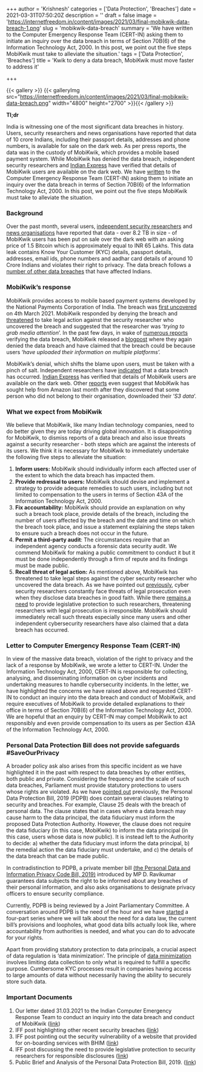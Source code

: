 +++
author = 'Krishnesh'
categories = ['Data Protection', 'Breaches']
date = 2021-03-31T07:50:20Z
description = ''
draft = false
image = 'https://internetfreedom.in/content/images/2021/03/final-mobikwik-data-breach-1.png'
slug = 'mobikwik-data-breach'
summary = 'We have written to the Computer Emergency Response Team (CERT-IN) asking them to initiate an inquiry over the data breach in terms of Section 70B(6) of the Information Technology Act, 2000. In this post, we point out the five steps MobiKwik must take to alleviate the situation.'
tags = ['Data Protection', 'Breaches']
title = 'Kwik to deny a data breach, MobiKwik must move faster to address it'

+++


{{< gallery >}}
{{< galleryImg  src="https://internetfreedom.in/content/images/2021/03/final-mobikwik-data-breach.png" width="4800" height="2700" >}}{{< /gallery >}}

**Tl;dr** 

India is witnessing one of the most significant data breaches in history. Users, security researchers and news organisations have reported that data of 10 crore Indians, including their passport details, addresses and phone numbers, is available for sale on the dark web. As per press reports, the data was in the custody of MobiKwik, which provides a mobile based payment system. While MobiKwik has denied the data breach, independent security researchers and [Indian Express](https://indianexpress.com/article/business/companies/as-data-leak-claims-resurface-mobikwik-plans-forensic-audit-7251966/) have verified that details of MobiKwik users are available on the dark web. We have [written](https://drive.google.com/file/d/1cXXVX2qqqCx0SRo8DuoZHa4wFM682-c8/view?usp=sharing) to the Computer Emergency Response Team (CERT-IN) asking them to initiate an inquiry over the data breach in terms of Section 70B(6) of the Information Technology Act, 2000. In this post, we point out the five steps MobiKwik must take to alleviate the situation.

### **Background**

Over the past month, several users, [independent security researchers](https://www.deccanherald.com/business/technology/data-of-10-crore-mobikwik-users-on-sale-on-darknet-elliot-anderson-backs-researchers-claim-company-denies-breach-967962.html) and [news organisations](https://indianexpress.com/article/technology/tech-news-technology/mobikwik-database-leaked-on-dark-web-company-denies-any-data-breach-7251448/) have reported that data - over 8.2 TB in size - of MobiKwik users has been put on sale over the dark web with an asking price of 1.5 Bitcoin which is approximately equal to INR 65 Lakhs. This data leak contains Know Your Customer (KYC) details, passport details, addresses, email ids, phone numbers and aadhar card details of around 10 Crore Indians and violates their right to privacy. The data breach follows a [number of other data breaches](https://internetfreedom.in/security-incidents-and-the-personal-data-protection-bill/) that have affected Indians.

### **MobiKwik’s response**

MobiKwik provides access to mobile based payment systems developed by the National Payments Corporation of India. The breach was [first uncovered](https://twitter.com/rajaharia/status/1367438237921243142) on 4th March 2021. MobiKwik responded by denying the breach and [threatened](https://twitter.com/MobiKwik/status/1367489330902675463) to take legal action against the security researcher who uncovered the  breach and suggested that the researcher was ‘_trying to grab media attention_’. In the past few days, in wake of [numerous reports](https://indianexpress.com/article/business/companies/as-data-leak-claims-resurface-mobikwik-plans-forensic-audit-7251966/) verifying the data breach, MobiKwik released a [blogpost](https://blog.mobikwik.com/message-from-the-company/) where they again denied the data breach and have claimed that the breach could be because users ‘_have uploaded their information on multiple platforms’._ 

MobiKwik’s denial, which shifts the blame upon users, must be taken with a pinch of salt. Independent researchers have [indicated](https://www.databreaches.net/in-threat-actor-offers-to-sell-8-tb-of-mobikwiks-personal-and-financial-data-on-almost-100m-consumers/) that a data breach has occurred. [Indian Express](https://indianexpress.com/article/business/companies/as-data-leak-claims-resurface-mobikwik-plans-forensic-audit-7251966/) has verified that details of MobiKwik users are available on the dark web. Other [reports](https://techcrunch.com/2021/03/30/mobikwik-investigating-data-breach-after-100m-user-records-found-online/) even suggest that MobiKwik has sought help from Amazon last month after they discovered that some person who did not belong to their organisation, downloaded their ‘_S3 data_’.

### **What we expect from MobiKwik**

We believe that MobiKwik, like many Indian technology companies, need to do better given they are today driving global innovation. It is disappointing for MobiKwik, to dismiss reports of a data breach and also issue threats against a security researcher - both steps which are against the interests of its users. We think it is necessary for MobiKwik to immediately undertake the following five steps to alleviate the situation:

1. ******Inform users:****** MobiKwik should individually inform each affected user of the extent to which the data breach has impacted them.
2. ******Provide redressal to users:****** MobiKwik should devise and implement a strategy to provide adequate remedies to such users, including but not limited to compensation to the users in terms of Section 43A of the Information Technology Act, 2000.
3. ******Fix accountability:****** MobiKwik should provide an explanation on why such a breach took place, provide details of the breach, including the number of users affected by the breach and the date and time on which the breach took place, and issue a statement explaining the steps taken to ensure such a breach does not occur in the future.
4. **Permit a third-party audit**: The circumstances require that an independent agency conducts a forensic data security audit. We commend MobiKwik for making a public commitment to conduct it but it must be done independently through a firm of repute and its findings must be made public.
5. ******Recall threat of legal action:****** As mentioned above, MobiKwik has threatened to take legal steps against the cyber security researcher who uncovered the data breach. As we have pointed out [previously](https://internetfreedom.in/security-researchers-need-legislative-protection-from-vexatious-lawsuits/), cyber security researchers constantly face threats of legal prosecution even when they disclose data breaches in good faith. While there [remains a need](https://www.bbc.com/news/world-asia-india-50583733) to provide legislative protection to such researchers, threatening researchers with legal prosecution is irresponsible. MobiKwik should immediately recall such threats especially since many users and other independent cybersecurity researchers have also claimed that a data breach has occurred.

### **Letter to Computer Emergency Response Team (CERT-IN)**

In view of the massive data breach, violation of the right to privacy and the lack of a response by MobiKwik, we wrote a letter to CERT-IN. Under the Information Technology Act, 2000, CERT-IN is responsible for collecting, analysing, and disseminating information on cyber incidents and undertaking measures to handle cybersecurity incidents. In the letter, we have highlighted the concerns we have raised above and requested CERT-IN to conduct an inquiry into the data breach and conduct of MobiKwik, and require executives of MobiKwik to provide detailed explanations to their office in terms of Section 70B(6) of the Information Technology Act, 2000. We are hopeful that an enquiry by CERT-IN may compel MobiKwik to act responsibly and even provide compensation to its users as per Section 43A of the Information Technology Act, 2000.

### **Personal Data Protection Bill does not provide safeguards #SaveOurPrivacy**

A broader policy ask also arises from this specific incident as we have highlighted it in the past with respect to data breaches by other entities, both public and private. Considering the frequency and the scale of such data breaches, Parliament must provide statutory protections to users whose rights are violated. As we have [pointed out](https://internetfreedom.in/security-incidents-and-the-personal-data-protection-bill/) previously, the Personal Data Protection Bill, 2019 (PDPB) does contain several clauses relating to security and breaches. For example, Clause 25 deals with the breach of personal data. The clause states that in cases where a data breach may cause harm to the data principal, the data fiduciary must inform the proposed Data Protection Authority. However, the clause does not require the data fiduciary (in this case, MobiKwik) to inform the data principal (in this case, users whose data is now public). It is instead left to the Authority to decide: a) whether the data fiduciary must inform the data principal, b) the remedial action the data fiduciary must undertake, and c) the details of the data breach that can be made public.

In contradistinction to PDPB, a private member bill [(the Personal Data and Information Privacy Code Bill, 2019)](https://drive.google.com/file/d/1DReq96e-FLsSoKUvK94_-VCtu2Y1PE97/view) introduced by MP D. Ravikumar guarantees data subjects the right to be informed about any breaches of their personal information, and also asks organisations to designate privacy officers to ensure security compliance.

Currently, PDPB is being reviewed by a Joint Parliamentary Committee. A conversation around PDPB is the need of the hour and we have [started](https://internetfreedom.in/startfromscratch-the-data-bill-series-part-1/) a four-part series where we will talk about the need for a data law, the current bill’s provisions and loopholes, what good data bills actually look like, where accountability from authorities is needed, and what you can do to advocate for your rights.

Apart from providing statutory protection to data principals, a crucial aspect of data regulation is ‘data minimization’. The principle of [data minimization](https://www.trendmicro.com/vinfo/us/security/definition/Data-Minimization) involves limiting data collection to only what is required to fulfill a specific purpose. Cumbersome KYC processes result in companies having access to large amounts of data without necessarily having the ability to securely store such data.

### **Important Documents**

1. Our letter dated 31.03.2021 to the Indian Computer Emergency Response Team to conduct an inquiry into the data breach and conduct of MobiKwik ([link](https://drive.google.com/file/d/1cXXVX2qqqCx0SRo8DuoZHa4wFM682-c8/view?usp=sharing))
2. IFF post highlighting other recent security breaches ([link](https://internetfreedom.in/security-incidents-and-the-personal-data-protection-bill/))
3. IFF post pointing out the security vulnerability of a website that provided for on-boarding services with BHIM ([link](https://internetfreedom.in/its-time-to-stop-data-breaches-and-security-vulnerabilities-we-write-to-the-it-ministry/))
4. IFF post discussing the need to provide legislative protection to security researchers for responsible disclosures ([link](https://internetfreedom.in/security-researchers-need-legislative-protection-from-vexatious-lawsuits/))
5. Public Brief and Analysis of the Personal Data Protection Bill, 2019. ([link](https://saveourprivacy.in/media/all/Brief-PDP-Bill-25.12.2020.pdf))



